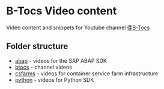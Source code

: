 # B-Tocs Video content

Video content and snippets for Youtube channel [@B-Tocs](https://www.youtube.com/channel/UCk4K1ZKPW4sdngJPcYeHJCA)

## Folder structure

- [abap](abap/ABAP.md)              - videos for the SAP ABAP SDK
- [btocs](btocs/BTOCS.md)           - channel videos
- [csfarms](csfarm/CSFARM.MD)       - videos for container service farm infrastructure
- [python](python/PYTHON.MD)        - videos for Python SDK 